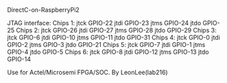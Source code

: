 DirectC-on-RaspberryPi2

JTAG interface:
  Chips 1:
    jtck GPIO-22
    jtdi GPIO-23
    jtms GPIO-24
    jtdo GPIO-25
  Chips 2:
    jtck GPIO-26
    jtdi GPIO-27
    jtms GPIO-28
    jtdo GPIO-29
  Chips 3:
    jtck GPIO-6
    jtdi GPIO-10
    jtms GPIO-11
    jtdo GPIO-31
  Chips 4:
    jtck GPIO-0
    jtdi GPIO-2
    jtms GPIO-3
    jtdo GPIO-21
  Chips 5:
    jtck GPIO-7
    jtdi GPIO-1
    jtms GPIO-4
    jtdo GPIO-5
  Chips 6:
    jtck GPIO-8
    jtdi GPIO-12
    jtms GPIO-13
    jtdo GPIO-14


Use for Actel/Microsemi FPGA/SOC.
By LeonLee(lab216)
